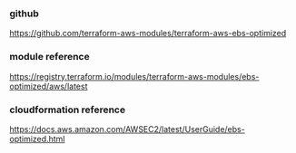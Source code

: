 ### github
https://github.com/terraform-aws-modules/terraform-aws-ebs-optimized

### module reference
https://registry.terraform.io/modules/terraform-aws-modules/ebs-optimized/aws/latest

### cloudformation reference
https://docs.aws.amazon.com/AWSEC2/latest/UserGuide/ebs-optimized.html